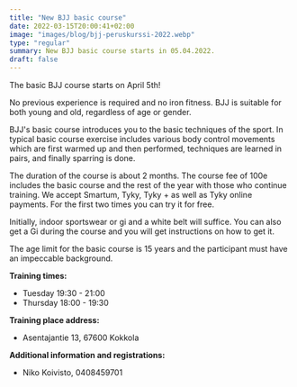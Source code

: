 ```yaml
---
title: "New BJJ basic course"
date: 2022-03-15T20:00:41+02:00
image: "images/blog/bjj-peruskurssi-2022.webp"
type: "regular"
summary: New BJJ basic course starts in 05.04.2022.
draft: false
---
```

The basic BJJ course starts on April 5th!

No previous experience is required and no iron fitness. BJJ is suitable for both young and old, regardless of age or gender.

BJJ's basic course introduces you to the basic techniques of the sport. In typical basic course exercise includes various body control movements which are first warmed up and then performed, techniques are learned in pairs, and finally sparring is done.

The duration of the course is about 2 months. The course fee of 100e includes the basic course and the rest of the year with those who continue training.
We accept Smartum, Tyky, Tyky + as well as Tyky online payments. For the first two times you can try it for free.

Initially, indoor sportswear or gi and a white belt will suffice. You can also get a Gi during the course and you will get instructions on how to get it.

The age limit for the basic course is 15 years and the participant must have an impeccable background.

**Training times:**  

- Tuesday 19:30 - 21:00  
- Thursday 18:00 - 19:30

**Training place address:**  

- Asentajantie 13, 67600 Kokkola  

**Additional information and registrations:**  

- Niko Koivisto, 0408459701  
